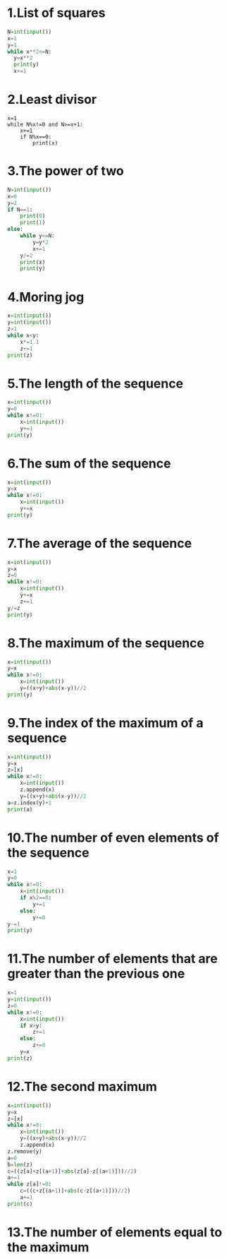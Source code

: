 # 1.List of squares

```.py
N=int(input())
x=1
y=1
while x**2<=N:
  y=x**2
  print(y)
  x+=1
```

# 2.Least divisor

```.pyN=int(input())
x=1
while N%x!=0 and N>=x+1:
    x+=1
    if N%x==0:
        print(x)
```

# 3.The power of two

```.py
N=int(input())
x=0
y=2
if N==1:
    print(0)
    print(1)
else:
    while y<=N:
        y=y*2
        x+=1
    y/=2
    print(x)
    print(y)
```

# 4.Moring jog

```.py
x=int(input())
y=int(input())
z=1
while x<y:
    x*=1.1
    z+=1
print(z)
```

# 5.The length of the sequence

```.py
x=int(input())
y=0
while x!=0:
    x=int(input())
    y+=1
print(y)
```

# 6.The sum of the sequence

```.py
x=int(input())
y=x
while x!=0:
    x=int(input())
    y+=x
print(y)
```

# 7.The average of the sequence

```.py
x=int(input())
y=x
z=0
while x!=0:
    x=int(input())
    y+=x
    z+=1
y/=z
print(y)
```

# 8.The maximum of the sequence

```.py
x=int(input())
y=x
while x!=0:
    x=int(input())
    y=((x+y)+abs(x-y))//2
print(y)
```

# 9.The index of the maximum of a sequence

```.py
x=int(input())
y=x
z=[x]
while x!=0:
    x=int(input())
    z.append(x)
    y=((x+y)+abs(x-y))//2
a=z.index(y)+1
print(a)
```

# 10.The number of even elements of the sequence

```.py
x=1
y=0
while x!=0:
    x=int(input())
    if x%2==0:
        y+=1
    else:
        y+=0
y-=1
print(y)
```

# 11.The number of elements that are greater than the previous one

```.py
x=1
y=int(input())
z=0
while x!=0:
    x=int(input())
    if x>y:
        z+=1
    else:
        z+=0
    y=x
print(z)
```

# 12.The second maximum

```.py
x=int(input())
y=x
z=[x]
while x!=0:
    x=int(input())
    y=((x+y)+abs(x-y))//2
    z.append(x)
z.remove(y)
a=0
b=len(z)
c=((z[a]+z[(a+1)]+abs(z[a]-z[(a+1)]))//2)
a+=1
while z[a]!=0:
    c=((c+z[(a+1)]+abs(c-z[(a+1)]))//2)
    a+=1
print(c)
```

# 13.The number of elements equal to the maximum

